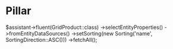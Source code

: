 # Pillar

$assistant->fluent(GridProduct::class)
	->selectEntityProperties()
	->fromEntityDataSources()
	->setSorting(new Sorting('name', SortingDirection::ASC()))
	->fetchAll();
